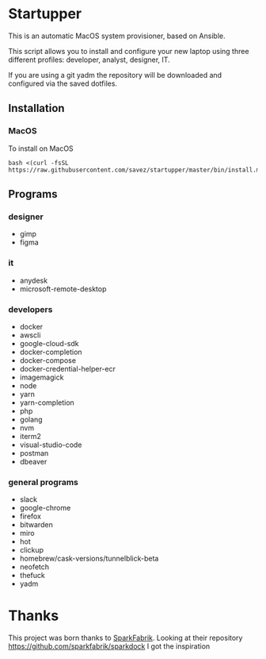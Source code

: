 # Startupper

This is an automatic MacOS system provisioner, based on Ansible.

This script allows you to install and configure your new laptop using three different profiles: developer, analyst, designer, IT.

If you are using a git yadm the repository will be downloaded and configured via the saved dotfiles.

## Installation

### MacOS

To install on MacOS

```
bash <(curl -fsSL https://raw.githubusercontent.com/savez/startupper/master/bin/install.macos)
```

## Programs

### designer

- gimp
- figma

### it

- anydesk
- microsoft-remote-desktop

### developers
 
- docker
- awscli
- google-cloud-sdk
- docker-completion
- docker-compose
- docker-credential-helper-ecr
- imagemagick
- node
- yarn
- yarn-completion
- php
- golang
- nvm
- iterm2
- visual-studio-code
- postman
- dbeaver

### general programs

- slack
- google-chrome
- firefox
- bitwarden
- miro
- hot
- clickup
- homebrew/cask-versions/tunnelblick-beta
- neofetch
- thefuck
- yadm

# Thanks

This project was born thanks to [SparkFabrik](<https://github.com/sparkfabrik>).
Looking at their repository <https://github.com/sparkfabrik/sparkdock> I got the inspiration
